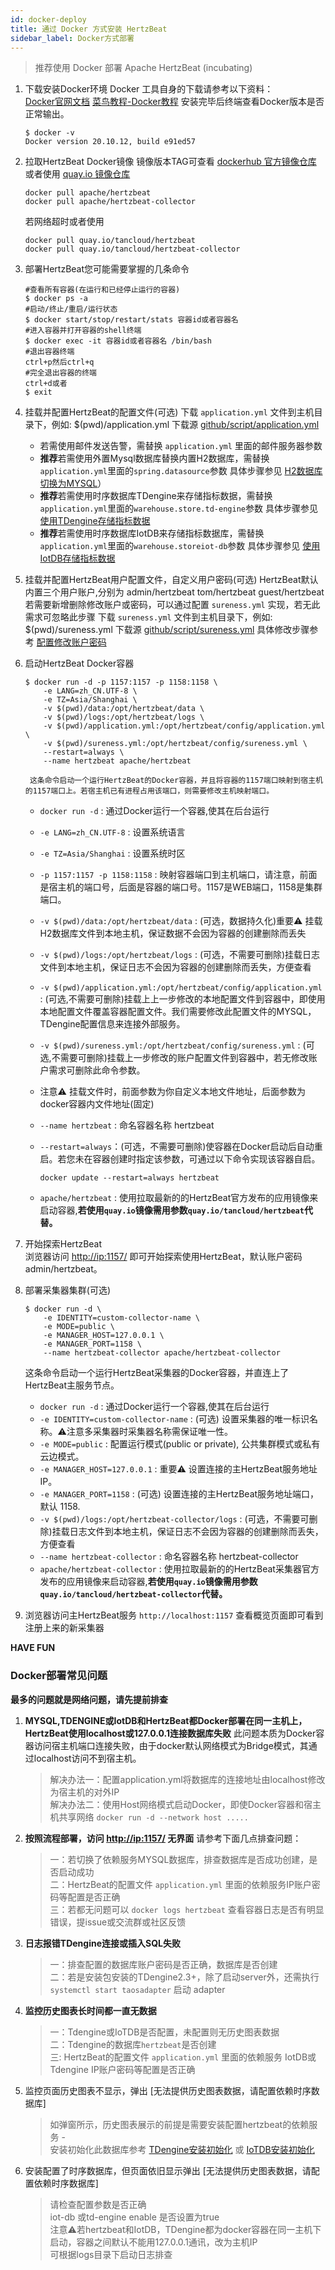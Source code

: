 ```yaml
---
id: docker-deploy  
title: 通过 Docker 方式安装 HertzBeat    
sidebar_label: Docker方式部署
---
```


> 推荐使用 Docker 部署 Apache HertzBeat (incubating)

1. 下载安装Docker环境
   Docker 工具自身的下载请参考以下资料：  
   [Docker官网文档](https://docs.docker.com/get-docker/)
   [菜鸟教程-Docker教程](https://www.runoob.com/docker/docker-tutorial.html)
   安装完毕后终端查看Docker版本是否正常输出。

   ```shell
   $ docker -v
   Docker version 20.10.12, build e91ed57
   ```

2. 拉取HertzBeat Docker镜像
   镜像版本TAG可查看 [dockerhub 官方镜像仓库](https://hub.docker.com/r/apache/hertzbeat/tags)
   或者使用 [quay.io 镜像仓库](https://quay.io/repository/apache/hertzbeat)

   ```shell
   docker pull apache/hertzbeat   
   docker pull apache/hertzbeat-collector   
   ```

   若网络超时或者使用

   ```shell
   docker pull quay.io/tancloud/hertzbeat
   docker pull quay.io/tancloud/hertzbeat-collector   
   ```

3. 部署HertzBeat您可能需要掌握的几条命令

   ```shell
   #查看所有容器(在运行和已经停止运行的容器)
   $ docker ps -a
   #启动/终止/重启/运行状态
   $ docker start/stop/restart/stats 容器id或者容器名
   #进入容器并打开容器的shell终端
   $ docker exec -it 容器id或者容器名 /bin/bash
   #退出容器终端
   ctrl+p然后ctrl+q
   #完全退出容器的终端 
   ctrl+d或者
   $ exit
   ```

4. 挂载并配置HertzBeat的配置文件(可选)
   下载 `application.yml` 文件到主机目录下，例如: $(pwd)/application.yml
   下载源 [github/script/application.yml](https://github.com/apache/hertzbeat/raw/master/script/application.yml)
   - 若需使用邮件发送告警，需替换 `application.yml` 里面的邮件服务器参数
   - **推荐**若需使用外置Mysql数据库替换内置H2数据库，需替换`application.yml`里面的`spring.datasource`参数 具体步骤参见 [H2数据库切换为MYSQL](mysql-change)）
   - **推荐**若需使用时序数据库TDengine来存储指标数据，需替换`application.yml`里面的`warehouse.store.td-engine`参数 具体步骤参见 [使用TDengine存储指标数据](tdengine-init)
   - **推荐**若需使用时序数据库IotDB来存储指标数据库，需替换`application.yml`里面的`warehouse.storeiot-db`参数 具体步骤参见 [使用IotDB存储指标数据](iotdb-init)
5. 挂载并配置HertzBeat用户配置文件，自定义用户密码(可选)
   HertzBeat默认内置三个用户账户,分别为 admin/hertzbeat tom/hertzbeat guest/hertzbeat
   若需要新增删除修改账户或密码，可以通过配置 `sureness.yml` 实现，若无此需求可忽略此步骤
   下载 `sureness.yml` 文件到主机目录下，例如: $(pwd)/sureness.yml
   下载源 [github/script/sureness.yml](https://github.com/apache/hertzbeat/raw/master/script/sureness.yml)
   具体修改步骤参考 [配置修改账户密码](account-modify)
6. 启动HertzBeat Docker容器

   ```shell
   $ docker run -d -p 1157:1157 -p 1158:1158 \
       -e LANG=zh_CN.UTF-8 \
       -e TZ=Asia/Shanghai \
       -v $(pwd)/data:/opt/hertzbeat/data \
       -v $(pwd)/logs:/opt/hertzbeat/logs \
       -v $(pwd)/application.yml:/opt/hertzbeat/config/application.yml \
       -v $(pwd)/sureness.yml:/opt/hertzbeat/config/sureness.yml \
       --restart=always \
       --name hertzbeat apache/hertzbeat
   ```

        这条命令启动一个运行HertzBeat的Docker容器，并且将容器的1157端口映射到宿主机的1157端口上。若宿主机已有进程占用该端口，则需要修改主机映射端口。  

   - `docker run -d` : 通过Docker运行一个容器,使其在后台运行
   - `-e LANG=zh_CN.UTF-8`  : 设置系统语言
   - `-e TZ=Asia/Shanghai` : 设置系统时区
   - `-p 1157:1157 -p 1158:1158`  : 映射容器端口到主机端口，请注意，前面是宿主机的端口号，后面是容器的端口号。1157是WEB端口，1158是集群端口。
   - `-v $(pwd)/data:/opt/hertzbeat/data` : (可选，数据持久化)重要⚠️ 挂载H2数据库文件到本地主机，保证数据不会因为容器的创建删除而丢失
   - `-v $(pwd)/logs:/opt/hertzbeat/logs` : (可选，不需要可删除)挂载日志文件到本地主机，保证日志不会因为容器的创建删除而丢失，方便查看
   - `-v $(pwd)/application.yml:/opt/hertzbeat/config/application.yml`  : (可选,不需要可删除)挂载上上一步修改的本地配置文件到容器中，即使用本地配置文件覆盖容器配置文件。我们需要修改此配置文件的MYSQL，TDengine配置信息来连接外部服务。
   - `-v $(pwd)/sureness.yml:/opt/hertzbeat/config/sureness.yml`  : (可选,不需要可删除)挂载上一步修改的账户配置文件到容器中，若无修改账户需求可删除此命令参数。
   - 注意⚠️ 挂载文件时，前面参数为你自定义本地文件地址，后面参数为docker容器内文件地址(固定)
   - `--name hertzbeat` : 命名容器名称 hertzbeat
   - `--restart=always`：(可选，不需要可删除)使容器在Docker启动后自动重启。若您未在容器创建时指定该参数，可通过以下命令实现该容器自启。

     ```shell
     docker update --restart=always hertzbeat
     ```

   - `apache/hertzbeat` : 使用拉取最新的的HertzBeat官方发布的应用镜像来启动容器,**若使用`quay.io`镜像需用参数`quay.io/tancloud/hertzbeat`代替。**

7. 开始探索HertzBeat  
   浏览器访问 <http://ip:1157/> 即可开始探索使用HertzBeat，默认账户密码 admin/hertzbeat。

8. 部署采集器集群(可选)

   ```shell
   $ docker run -d \
       -e IDENTITY=custom-collector-name \
       -e MODE=public \
       -e MANAGER_HOST=127.0.0.1 \
       -e MANAGER_PORT=1158 \
       --name hertzbeat-collector apache/hertzbeat-collector
   ```

   这条命令启动一个运行HertzBeat采集器的Docker容器，并直连上了HertzBeat主服务节点。

   - `docker run -d` : 通过Docker运行一个容器,使其在后台运行
   - `-e IDENTITY=custom-collector-name`  : (可选) 设置采集器的唯一标识名称。⚠️注意多采集器时采集器名称需保证唯一性。  
   - `-e MODE=public` : 配置运行模式(public or private), 公共集群模式或私有云边模式。
   - `-e MANAGER_HOST=127.0.0.1` : 重要⚠️ 设置连接的主HertzBeat服务地址IP。
   - `-e MANAGER_PORT=1158` :  (可选) 设置连接的主HertzBeat服务地址端口，默认 1158.
   - `-v $(pwd)/logs:/opt/hertzbeat-collector/logs` : (可选，不需要可删除)挂载日志文件到本地主机，保证日志不会因为容器的创建删除而丢失，方便查看
   - `--name hertzbeat-collector` : 命名容器名称 hertzbeat-collector
   - `apache/hertzbeat-collector` : 使用拉取最新的的HertzBeat采集器官方发布的应用镜像来启动容器,**若使用`quay.io`镜像需用参数`quay.io/tancloud/hertzbeat-collector`代替。**

9. 浏览器访问主HertzBeat服务 `http://localhost:1157` 查看概览页面即可看到注册上来的新采集器

**HAVE FUN**

### Docker部署常见问题

**最多的问题就是网络问题，请先提前排查**

1. **MYSQL,TDENGINE或IotDB和HertzBeat都Docker部署在同一主机上，HertzBeat使用localhost或127.0.0.1连接数据库失败**
   此问题本质为Docker容器访问宿主机端口连接失败，由于docker默认网络模式为Bridge模式，其通过localhost访问不到宿主机。

   > 解决办法一：配置application.yml将数据库的连接地址由localhost修改为宿主机的对外IP  
   > 解决办法二：使用Host网络模式启动Docker，即使Docker容器和宿主机共享网络 `docker run -d --network host .....`

2. **按照流程部署，访问 <http://ip:1157/> 无界面**
   请参考下面几点排查问题：

   > 一：若切换了依赖服务MYSQL数据库，排查数据库是否成功创建，是否启动成功  
   > 二：HertzBeat的配置文件 `application.yml` 里面的依赖服务IP账户密码等配置是否正确  
   > 三：若都无问题可以 `docker logs hertzbeat` 查看容器日志是否有明显错误，提issue或交流群或社区反馈

3. **日志报错TDengine连接或插入SQL失败**

   > 一：排查配置的数据库账户密码是否正确，数据库是否创建  
   > 二：若是安装包安装的TDengine2.3+，除了启动server外，还需执行 `systemctl start taosadapter` 启动 adapter

4. **监控历史图表长时间都一直无数据**

   > 一：Tdengine或IoTDB是否配置，未配置则无历史图表数据  
   > 二：Tdengine的数据库`hertzbeat`是否创建  
   > 三: HertzBeat的配置文件 `application.yml` 里面的依赖服务 IotDB或Tdengine IP账户密码等配置是否正确

5. 监控页面历史图表不显示，弹出 [无法提供历史图表数据，请配置依赖时序数据库]

   > 如弹窗所示，历史图表展示的前提是需要安装配置hertzbeat的依赖服务 -  
   > 安装初始化此数据库参考 [TDengine安装初始化](tdengine-init) 或 [IoTDB安装初始化](iotdb-init)

6. 安装配置了时序数据库，但页面依旧显示弹出 [无法提供历史图表数据，请配置依赖时序数据库]

   > 请检查配置参数是否正确  
   > iot-db 或td-engine enable 是否设置为true  
   > 注意⚠️若hertzbeat和IotDB，TDengine都为docker容器在同一主机下启动，容器之间默认不能用127.0.0.1通讯，改为主机IP  
   > 可根据logs目录下启动日志排查
